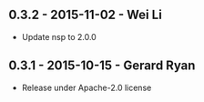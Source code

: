 ## 0.3.2 - 2015-11-02 - Wei Li
- Update nsp to 2.0.0

## 0.3.1 - 2015-10-15 - Gerard Ryan
- Release under Apache-2.0 license
